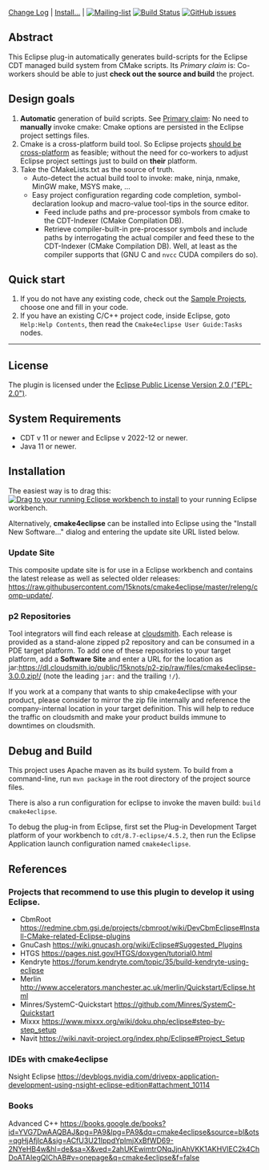 [Change Log](CHANGELOG.md) | 
[Install...](#installation) | 
[![Mailing-list](https://img.shields.io/badge/Mailing-list-blue.svg)](http://groups.google.com/d/forum/cmake4eclipse-users)
[![Build Status](https://github.com/15knots/cmake4eclipse/actions/workflows/maven.yml/badge.svg)](https://github.com/15knots/cmake4eclipse/actions/workflows/maven.yml)
[![GitHub issues](https://img.shields.io/github/issues/15knots/cmake4eclipse.svg)](https://github.com/15knots/cmake4eclipse/issues)


## Abstract
This Eclipse plug-in automatically generates build-scripts for the Eclipse CDT managed build system from CMake scripts.
Its <a id="pc">*Primary claim*</a> is: Co-workers should be able to just **check out the source and build** the project. 

## Design goals
1. **Automatic** generation of build scripts. See [Primary claim](#pc): No need to **manually** invoke cmake: Cmake options are persisted in the Eclipse project settings files.
1. Cmake is a cross-platform build tool. So Eclipse projects [should be cross-platform](#pc) as feasible; without the need for co-workers to adjust Eclipse project settings just to build on **their** platform. 
1. Take the CMakeLists.txt as the source of truth.
   - Auto-detect the actual build tool to invoke: make, ninja, nmake, MinGW make, MSYS make, ...
   - Easy project configuration regarding code completion, symbol-declaration lookup and macro-value tool-tips in the source editor.
     - Feed include paths and pre-processor symbols from cmake to the CDT-Indexer (CMake Compilation DB).
     - Retrieve compiler-built-in pre-processor symbols and include paths by interrogating the actual compiler and feed these to the CDT-Indexer (CMake Compilation DB). Well, at least as the compiler supports that (GNU C and `nvcc` CUDA compilers do so).

## Quick start
 1. If you do not have any existing code, check out the [Sample Projects](https://github.com/15knots/cmake4eclipse-sample-projects), choose one and fill in your code.
 1. If you have an existing C/C++ project code, inside Eclipse, goto `Help:Help Contents`, then read the `Cmake4eclipse User Guide:Tasks` nodes.

---
## License
The plugin is licensed under the <a href="https://www.eclipse.org/legal/epl-2.0/">Eclipse Public License Version 2.0 ("EPL-2.0")</a>.

## System Requirements
- CDT v 11 or newer and Eclipse v 2022-12 or newer.
- Java 11 or newer.

## Installation
The easiest way is to drag this: <a href="http://marketplace.eclipse.org/marketplace-client-intro?mpc_install=2318334" class="drag" title="Drag to your running Eclipse workbench to install cmake4eclipse">
<img class="img-responsive" src="https://marketplace.eclipse.org/sites/all/themes/solstice/public/images/marketplace/btn-install.png" alt="Drag to your running Eclipse workbench to install" /></a> to your running Eclipse workbench.

Alternatively, **cmake4eclipse** can be installed into Eclipse using the "Install New Software..." dialog and entering the update site URL listed below.

### Update Site
This composite update site is for use in a Eclipse workbench and contains the latest release as well as selected older releases:
https://raw.githubusercontent.com/15knots/cmake4eclipse/master/releng/comp-update/.

### p2 Repositories
Tool integrators will find each release at [cloudsmith](https://cloudsmith.io/~15knots/repos/p2-zip/packages/).
Each release is provided as a stand-alone zipped p2 repository and can be consumed in a PDE target platform. To add one
of these repositories to your target platform, add a **Software Site** and enter a URL for the location as
jar:https://dl.cloudsmith.io/public/15knots/p2-zip/raw/files/cmake4eclipse-3.0.0.zip!/ 
(note the leading `jar:` and the trailing `!/`).

If you work at a company that wants to ship cmake4eclipse with your product, please consider to mirror the zip file internally
and reference the company-internal location in your target definition. This will help to reduce the traffic on cloudsmith and
make your product builds immune to downtimes on cloudsmith.

## Debug and Build
This project uses Apache maven as its build system.
To build from a command-line, run `mvn package` in the root directory of the project source files.

There is also a run configuration for eclipse to invoke the maven build: `build cmake4eclipse`.

To debug the plug-in from Eclipse, first set the Plug-in Development Target platform of your workbench to `cdt/8.7-eclipse/4.5.2`, then run the Eclipse Application launch configuration named `cmake4eclipse`.

## References
### Projects that recommend to use this plugin to develop it using Eclipse.
- CbmRoot https://redmine.cbm.gsi.de/projects/cbmroot/wiki/DevCbmEclipse#Install-CMake-related-Eclipse-plugins
- GnuCash https://wiki.gnucash.org/wiki/Eclipse#Suggested_Plugins
- HTGS https://pages.nist.gov/HTGS/doxygen/tutorial0.html
- Kendryte https://forum.kendryte.com/topic/35/build-kendryte-using-eclipse
- Merlin http://www.accelerators.manchester.ac.uk/merlin/Quickstart/Eclipse.html
- Minres/SystemC-Quickstart https://github.com/Minres/SystemC-Quickstart
- Mixxx https://www.mixxx.org/wiki/doku.php/eclipse#step-by-step_setup
- Navit https://wiki.navit-project.org/index.php/Eclipse#Project_Setup

### IDEs with cmake4eclipse
Nsight Eclipse https://devblogs.nvidia.com/drivepx-application-development-using-nsight-eclipse-edition#attachment_10114

### Books
Advanced C++ https://books.google.de/books?id=YVG7DwAAQBAJ&pg=PA9&lpg=PA9&dq=cmake4eclipse&source=bl&ots=qgHjAfjlcA&sig=ACfU3U21IppdYpImjXxBfWD69-2NYeHB4w&hl=de&sa=X&ved=2ahUKEwimtrONqJjnAhVKK1AKHVIEC2k4ChDoATAIegQIChAB#v=onepage&q=cmake4eclipse&f=false
